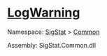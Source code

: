 # [LogWarning](./ILoggerObjectExtensions-100663349.md)

Namespace: [SigStat]() > [Common](./../README.md)

Assembly: SigStat.Common.dll

